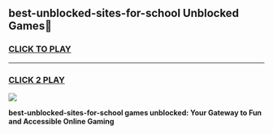 
## best-unblocked-sites-for-school Unblocked Games👋
<h3>
<a href="https://news.freeplayer.one?title=best-unblocked-sites-for-school&ref=16F">CLICK TO PLAY</a></h3>
<hr>

<h3>
<a href="https://news.freeplayer.one?title=best-unblocked-sites-for-school&ref=16F">CLICK 2 PLAY</a>
  
</h3>

<a href="https://news.freeplayer.one?title=best-unblocked-sites-for-school&ref=16F/"><img src="https://clearcache.store/games.png"></a>


**best-unblocked-sites-for-school games unblocked: Your Gateway to Fun and Accessible Online Gaming**
